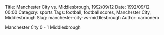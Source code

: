 Title: Manchester City vs. Middlesbrough, 1992/09/12
Date: 1992/09/12 00:00
Category: sports
Tags: football, football scores, Manchester City, Middlesbrough
Slug: manchester-city-vs-middlesbrough
Author: carbonero


Manchester City 0 - 1 Middlesbrough
